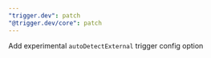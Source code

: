 ```yaml
---
"trigger.dev": patch
"@trigger.dev/core": patch
---
```


Add experimental `autoDetectExternal` trigger config option
